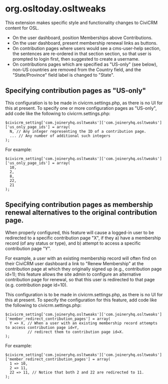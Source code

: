 # org.osltoday.osltweaks

This extension makes specific style and functionality changes to CiviCRM content for OSL.

* On the user dashboard, position Memberships above Contributions.
* On the user dashboard, present membership renewal links as buttons.
* On contribution pages where users would see a cms-user-help section, the sentences are re-ordered in that section section, so that user is prompted to login first, then suggested to create a username.
* On contributions pages which are specified as "US-only" (see below), non-US countries are removed from the Country field, and the "State/Province" field label is changed to "State".

## Specifying contribution pages as "US-only"
This configuration is to be made in civicrm.settings.php, as there is no UI for this at present. To specify one or more configuration pages as "US-only", add code like the following to civicrm.settings.php:

```
$civicrm_setting['com.joineryhq.osltweaks']['com.joineryhq.osltweaks']['us_only_page_ids'] = array(
  N, // Any integer representing the ID of a contribution page.
  ... // Any number of additional such integers
);
```

For example:
```
$civicrm_setting['com.joineryhq.osltweaks']['com.joineryhq.osltweaks']['us_only_page_ids'] = array(
  10,
  2,
  8,
  22,
  21
);
```

## Specifying contribution pages as membership renewal alternatives to the original contribution page.

When properly configured, this feature will cause a logged-in user to be redirected to a specific contribution page "X", if they a) have a membership record (of any status or type), and b) attempt to access a specific contribution page "Y".

For example, a user with an existing membership record will often find on their CiviCRM user dashboard a link to "Renew Membership" at the contribution page at which they originally signed up (e.g., contribution page id=1); this feature allows the site admin to configure an alternative contribution page for renewal, so that this user is redirected to that page (e.g. contribution page id=10).

This configuration is to be made in civicrm.settings.php, as there is no UI for this at present. To specify the configuration for this feature, add code like the following to civicrm.settings.php:

```
$civicrm_setting['com.joineryhq.osltweaks']['com.joineryhq.osltweaks']['member_redirect_contribution_pages'] = array(
  Y => X, // When a user with an existing membership record attempts to access contribution page id=Y, 
          // redirect them to contribution page id=X.
);
```

For example:
```
$civicrm_setting['com.joineryhq.osltweaks']['com.joineryhq.osltweaks']['member_redirect_contribution_pages'] = array(
  1 => 10,
  2 => 11,
  22 => 11, // Notice that both 2 and 22 are redirected to 11.
);
```
